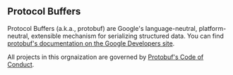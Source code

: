 ## Protocol Buffers

Protocol Buffers (a.k.a., protobuf) are Google's language-neutral,
platform-neutral, extensible mechanism for serializing structured data. You
can find [protobuf's documentation on the Google Developers site](https://developers.google.com/protocol-buffers/).

All projects in this orgnaization are governed by
[Protobuf's Code of Conduct](https://github.com/protocolbuffers/.github/blob/main/profile/CODE_OF_CONDUCT.md).
